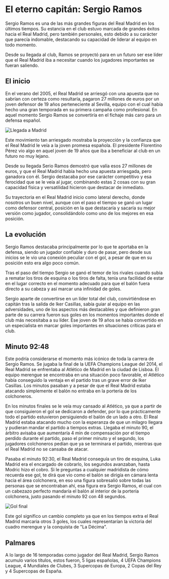 # El eterno capitán: Sergio Ramos
Sergio Ramos es una de las más grandes figuras del Real Madrid en los últimos tiempos. Su estancia en el club estuvo marcada de grandes éxitos hacia el Real Madrid, pero también personales, esto debido a su carácter que parecía indomable, destacando su capacidad de liderar al equipo en todo momento.

Desde su llegada al club, Ramos se proyectó para en un futuro ser ese líder que el Real Madrid iba a necesitar cuando los jugadores importantes se fueran saliendo.

## El inicio
En el verano del 2005, el Real Madrid se arriesgó con una apuesta que no sabrían con certeza como resultaría, pagaron 27 millones de euros por un joven defensor de 19 años perteneciente al Sevilla, equipo con el cual había hecho una gran temporada en su primera campaña como profesional. En aquel momento Sergio Ramos se convertiría en el fichaje más caro para un defensa español.

![Llegada a Madrid](https://e00-marca.uecdn.es/assets/multimedia/imagenes/2020/09/08/15995742656874.jpg)

Este movimiento tan arriesgado mostraba la proyección y la confianza que el Real Madrid le veía a la joven promesa española. El presidente Florentino Pérez vio algo en aquel joven de 19 años que iba a beneficiar al club en un futuro no muy lejano.

Desde su llegada Serio Ramos demostró que valía esos 27 millones de euros, y que el Real Madrid había hecho una apuesta arriesgada, pero ganadora con él. Sergio destacaba por ese carácter competitivo y esa ferocidad que se le veía al jugar, combinando estas 2 cosas con su gran capacidad física y versatilidad hicieron que destacar de inmediato.

Su trayectoria en el Real Madrid inicio como lateral derecho, donde nosotros un buen nivel, aunque con el paso el tiempo se ganó un lugar como defensor central, posición en la que destacaría y sacaría su mejor versión como jugador, consolidándolo como uno de los mejores en esa posición.

## La evolución
Sergio Ramos destacaba principalmente por lo que te aportaba en la defensa, siendo un jugador confiable y duro de pasar, pero desde sus inicios se le vio una conexión peculiar con el gol, a pesar de que en su posición esto era algo poco común.

Tras el paso del tiempo Sergio se ganó el temor de los rivales cuando subía a rematar los tiros de esquina o los tiros de falta, tenía una facilidad de estar en el lugar correcto en el momento adecuado para que el balón fuera directo a su cabeza y así marcar una infinidad de goles.

Sergio aparte de convertirse en un líder total del club, convirtiéndose en capitán tras la salida de Iker Casillas, sabía guiar al equipo en las adversidades, uno de los aspectos más destacables y que definieron gran parte de su carrera fueron sus goles en los momentos importantes donde el club más necesitaba a su líder. Ese joven de 19 años se había convertido en un especialista en marcar goles importantes en situaciones críticas para el club.

## Minuto 92:48
Este podría considerarse el momento más icónico de toda la carrera de Sergio Ramos. Se jugaba la final de la UEFA Champions League del 2014, el Real Madrid se enfrentaba al Atlético de Madrid en la ciudad de Lisboa. El equipo merengue se encontraba en una situación poco favorable, el Atlético había conseguido la ventaja en el partido tras un grave error de Iker Casillas. Los minutos pasaban y a pesar de que el Real Madrid estaba atacando simplemente el balón no entraba en la portería de los colchoneros.

En los minutos finales se le veía muy cansado al Atlético, ya que a partir de que consiguieron el gol se dedicaron a defender, por lo que prácticamente todo el partido estuvieron persiguiendo el balón de un lado a otro. El Real Madrid estaba atacando mucho con la esperanza de que un milagro llegara y pudieran mandar el partido a tiempos extras. Llegaba el minuto 90, el árbitro avisaba que aumentaría 4 min de compensación por el tiempo perdido durante el partido, paso el primer minuto y el segundo, los jugadores colchoneros pedían que ya se terminara el partido, mientras que el Real Madrid no se cansaba de atacar.

Pasaba el minuto 92:30, el Real Madrid conseguía un tiro de esquina, Luka Madrid era el encargado de cobrarlo, los segundos avanzaban, hasta Modric hizo el cobro. Si le preguntas a cualquier madridista de cómo recuerda ese gol, te dirá que vio como el balón se dirigía en cámara lenta hacia el área colchonera, en eso una figura sobresalió sobre todas las personas que se encontraban ahí, esa figura era Sergio Ramos, el cual con un cabezazo perfecto mandaría el balón al interior de la portería colchonera, justo pasando el minuto 92 con 48 segundos.

![Gol final](https://cloudfront-eu-central-1.images.arcpublishing.com/diarioas/4ZW6EV5DJNIGHMALQHGCOS4DPI.jpg)

Este gol significo un cambio completo ya que en los tiempos extra el Real Madrid marcaria otros 3 goles, los cuales representarían la victoria del cuadro merengue y la conquista de "La Décima".

## Palmares
A lo largo de 16 temporadas como jugador del Real Madrid, Sergio Ramos acumulo varios títulos, estos fueron, 5 ligas españolas, 4 UEFA Champions League, 4 Mundiales de Clubes, 3 Supercopas de Europa, 2 Copas del Rey y 4 Supercopas de España.